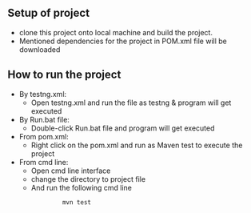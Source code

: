 ## Setup of project
- clone this project onto local machine and build the project.
- Mentioned dependencies for the project in POM.xml file will be downloaded

## How to run the project
- By testng.xml:
    - Open testng.xml and run the file as testng & program will get executed
- By Run.bat file:
    * Double-click Run.bat file and program will get executed
- From pom.xml:
    * Right click on the pom.xml and run as Maven test to execute the project
- From cmd line:
    * Open cmd line interface
    * change the directory to project file
    * And run the following cmd line
    ```
                mvn test
    ```